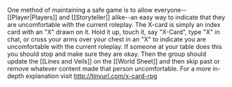 One method of maintaining a safe game is to allow everyone--[[Player|Players]] and [[Storyteller]] alike--an easy way to indicate that they are uncomfortable with the current roleplay. The X-card is simply an index card with an "X" drawn on it. Hold it up, touch it, say "X-Card", type "X" in chat, or cross your arms over your chest in an "X" to indicate you are uncomfortable with the current roleplay. If someone at your table does this you should stop and make sure they are okay. Then the group should update the [[Lines and Veils]] on the [[World Sheet]] and then skip past or remove whatever content made that person uncomfortable. For a more in-depth explanation visit http://tinyurl.com/x-card-rpg